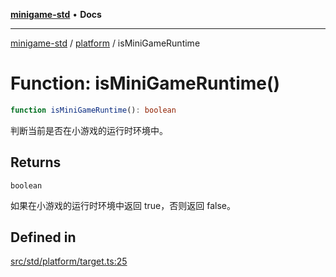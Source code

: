 [**minigame-std**](../../../README.md) • **Docs**

***

[minigame-std](../../../README.md) / [platform](../README.md) / isMiniGameRuntime

# Function: isMiniGameRuntime()

```ts
function isMiniGameRuntime(): boolean
```

判断当前是否在小游戏的运行时环境中。

## Returns

`boolean`

如果在小游戏的运行时环境中返回 true，否则返回 false。

## Defined in

[src/std/platform/target.ts:25](https://github.com/JiangJie/minigame-std/blob/ffbed6cccc22260d9da27c221c59422568396e08/src/std/platform/target.ts#L25)

